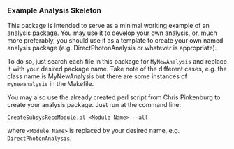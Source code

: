 ### Example Analysis Skeleton

This package is intended to serve as a minimal working example of an analysis package. You may use it to develop your own analysis, or, much more preferably, you should use it as a template to create your own named analysis package (e.g. DirectPhotonAnalysis or whatever is appropriate).

To do so, just search each file in this package for `MyNewAnalysis` and replace it with your desired package name. Take note of the different cases, e.g. the class name is MyNewAnalysis but there are some instances of `mynewanalysis` in the Makefile.

You may also use the already created perl script from Chris Pinkenburg to create your analysis package. Just run at the command line:

```
CreateSubsysRecoModule.pl <Module Name> --all
```

where `<Module Name>` is replaced by your desired name, e.g. `DirectPhotonAnalysis`.
